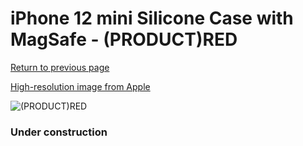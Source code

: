 # iPhone 12 mini Silicone Case with MagSafe - (PRODUCT)RED

[Return to previous page](/iphone_12)

[High-resolution image from Apple](https://store.storeimages.cdn-apple.com/8756/as-images.apple.com/is/MHKW3?wid=4500&hei=4500&fmt=png)

<div style="width: 384px"><img src="/everysource/MHKW3.png" alt="(PRODUCT)RED"></div>

### Under construction
